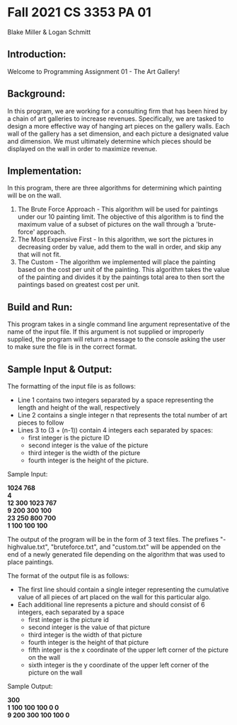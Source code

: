 # Fall 2021 CS 3353 PA 01
Blake Miller & Logan Schmitt

## Introduction:
Welcome to Programming Assignment 01 - The Art Gallery! 

## Background:
In this program, we are working for a consulting firm that has been hired by a chain of art galleries to increase revenues. Specifically, we are tasked to design a more effective way of hanging art pieces on the gallery walls. Each wall of the gallery has a set dimension, and each picture a designated value and dimension. We must ultimately determine which pieces should be displayed on the wall in order to maximize revenue.

## Implementation:
In this program, there are three algorithms for determining which painting will be on the wall. 
1. The Brute Force Approach - This algorithm will be used for paintings under our 10 painting limit. The objective of this algorithm is to find the maximum value of a subset of pictures on the wall through a 'brute-force' approach.
2. The Most Expensive First - In this algorithm, we sort the pictures in decreasing order by value, add them to the wall in order, and skip any that will not fit.
3. The Custom - The algorithm we implemented will place the painting based on the cost per unit of the painting. This algorithm takes the value of the painting and divides it by the paintings total area to then sort the paintings based on greatest cost per unit.

## Build and Run:
This program takes in a single command line argument representative of the name of the input file. If this argument is not supplied or improperly supplied, the program will return a message to the console asking the user to make sure the file is in the correct format.

## Sample Input & Output:
The formatting of the input file is as follows:
* Line 1 contains two integers separated by a space representing the length and height of the wall, respectively 
* Line 2 contains a single integer n that represents the total number of art pieces to follow 
* Lines 3 to (3 + (n-1)) contain 4 integers each separated by spaces:
  * first integer is the picture ID 
  * second integer is the value of the picture 
  * third integer is the width of the picture 
  * fourth integer is the height of the picture.


Sample Input:

**1024 768  
4  
12 300 1023 767  
9 200 300 100  
23 250 800 700  
1 100 100 100**  



The output of the program will be in the form of 3 text files. The prefixes "-highvalue.txt", "bruteforce.txt", and "custom.txt" will be appended on the end of a newly generated file depending on the algorithm that was used to place paintings.  

The format of the output file is as follows:  
* The first line should contain a single integer representing the cumulative value of all pieces of art placed on the wall for this particular algo. 
* Each additional line represents a picture and should consist of 6 integers, each separated by a space 
  * first integer is the picture id 
  * second integer is the value of that picture 
  * third integer is the width of that picture 
  * fourth integer is the height of that picture 
  * fifth integer is the x coordinate of the upper left corner of the picture on the wall 
  * sixth integer is the y coordinate of the upper left corner of the picture on the wall
  
Sample Output:

**300  
1 100 100 100 0 0  
9 200 300 100 100 0**  

